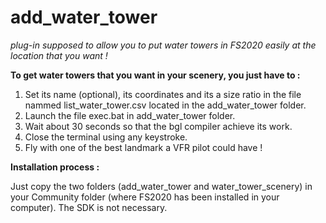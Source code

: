 # add_water_tower
*plug-in supposed to allow you to put water towers in FS2020 easily at the location that you want !* 


**To get water towers that you want in your scenery, you just have to :**
  1. Set its name (optional), its coordinates and its a size ratio in the file nammed list_water_tower.csv located in the add_water_tower folder.
  2. Launch the file exec.bat in add_water_tower folder.
  3. Wait about 30 seconds so that the bgl compiler achieve its work.
  4. Close the terminal using any keystroke.
  5. Fly with one of the best landmark a VFR pilot could have !
  
  
**Installation process :**

  Just copy the two folders (add_water_tower and water_tower_scenery) in your Community folder (where FS2020 has been installed in your computer). The SDK is not
  necessary.

  

